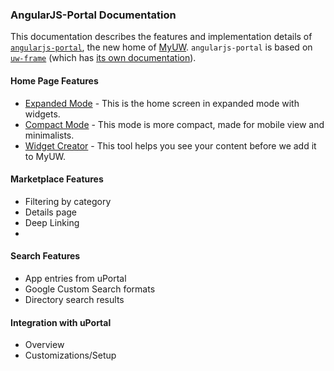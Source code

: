 ### AngularJS-Portal Documentation

This documentation describes the features and implementation details of [`angularjs-portal`](https://github.com/UW-Madison-DoIT/angularjs-portal), the new home of [MyUW](https://it.wisc.edu/services/myuw/). `angularjs-portal` is based on [`uw-frame`](https://github.com/UW-Madison-DoIT/uw-frame) (which has [its own documentation](http://uw-madison-doit.github.io/uw-frame/)).

#### Home Page Features

+ [Expanded Mode](#/md/expanded) - This is the home screen in expanded mode with widgets.
+ [Compact Mode](#/md/compact) - This mode is more compact, made for mobile view and minimalists.
+ [Widget Creator](https://tools.my.wisc.edu/widget-creator/#/default) - This tool helps you see your content before we add it to MyUW.

#### Marketplace Features
+ Filtering by category
+ Details page
+ Deep Linking
+

#### Search Features
+ App entries from uPortal
+ Google Custom Search formats
+ Directory search results

#### Integration with uPortal
+ Overview
+ Customizations/Setup
